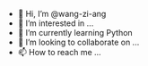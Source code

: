 - 👋 Hi, I’m @wang-zi-ang
- 👀 I’m interested in ...
- 🌱 I’m currently learning Python
- 💞️ I’m looking to collaborate on ...
- 📫 How to reach me ...

<!---
wang-zi-ang/wang-zi-ang is a ✨ special ✨ repository because its `README.md` (this file) appears on your GitHub profile.
You can click the Preview link to take a look at your changes.
--->
